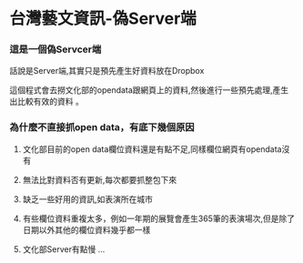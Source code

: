 台灣藝文資訊-偽Server端
=========

### 這是一個偽Servcer端
話說是Server端,其實只是預先產生好資料放在Dropbox

這個程式會去撈文化部的opendata跟網頁上的資料,然後進行一些預先處理,產生出比較有效的資料 。

### 為什麼不直接抓open data，有底下幾個原因
1. 文化部目前的open data欄位資料還是有點不足,同樣欄位網頁有opendata沒有  

2. 無法比對資料否有更新,每次都要抓整包下來

3. 缺乏一些好用的資訊,如表演所在城市

4. 有些欄位資料重複太多，例如一年期的展覽會產生365筆的表演場次,但是除了日期以外其他的欄位資料幾乎都一樣

5. 文化部Server有點慢 ...

